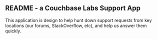 ## README - a Couchbase Labs Support App

This application is design to help hunt down support requests from key locations
(our forums, StackOverflow, etc), and help us answer them quickly.